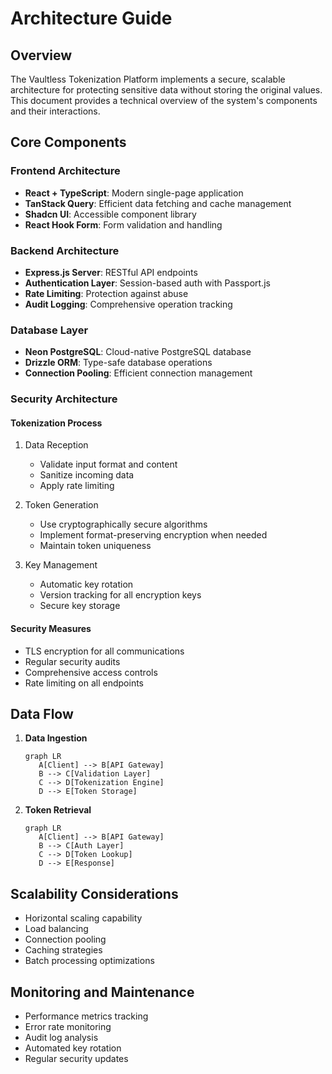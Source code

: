 # Architecture Guide

## Overview

The Vaultless Tokenization Platform implements a secure, scalable architecture for protecting sensitive data without storing the original values. This document provides a technical overview of the system's components and their interactions.

## Core Components

### Frontend Architecture
- **React + TypeScript**: Modern single-page application
- **TanStack Query**: Efficient data fetching and cache management
- **Shadcn UI**: Accessible component library
- **React Hook Form**: Form validation and handling

### Backend Architecture
- **Express.js Server**: RESTful API endpoints
- **Authentication Layer**: Session-based auth with Passport.js
- **Rate Limiting**: Protection against abuse
- **Audit Logging**: Comprehensive operation tracking

### Database Layer
- **Neon PostgreSQL**: Cloud-native PostgreSQL database
- **Drizzle ORM**: Type-safe database operations
- **Connection Pooling**: Efficient connection management

### Security Architecture

#### Tokenization Process
1. Data Reception
   - Validate input format and content
   - Sanitize incoming data
   - Apply rate limiting

2. Token Generation
   - Use cryptographically secure algorithms
   - Implement format-preserving encryption when needed
   - Maintain token uniqueness

3. Key Management
   - Automatic key rotation
   - Version tracking for all encryption keys
   - Secure key storage

#### Security Measures
- TLS encryption for all communications
- Regular security audits
- Comprehensive access controls
- Rate limiting on all endpoints

## Data Flow

1. **Data Ingestion**
   ```mermaid
   graph LR
      A[Client] --> B[API Gateway]
      B --> C[Validation Layer]
      C --> D[Tokenization Engine]
      D --> E[Token Storage]
   ```

2. **Token Retrieval**
   ```mermaid
   graph LR
      A[Client] --> B[API Gateway]
      B --> C[Auth Layer]
      C --> D[Token Lookup]
      D --> E[Response]
   ```

## Scalability Considerations

- Horizontal scaling capability
- Load balancing
- Connection pooling
- Caching strategies
- Batch processing optimizations

## Monitoring and Maintenance

- Performance metrics tracking
- Error rate monitoring
- Audit log analysis
- Automated key rotation
- Regular security updates
